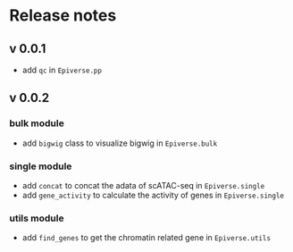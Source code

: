 # Release notes

## v 0.0.1

- add `qc` in `Epiverse.pp`


## v 0.0.2

### bulk module

- add `bigwig` class to visualize bigwig in `Epiverse.bulk`

### single module

- add `concat` to concat the adata of scATAC-seq in `Epiverse.single`
- add `gene_activity` to calculate the activity of genes in `Epiverse.single`

### utils module
- add `find_genes` to get the chromatin related gene in `Epiverse.utils`
  